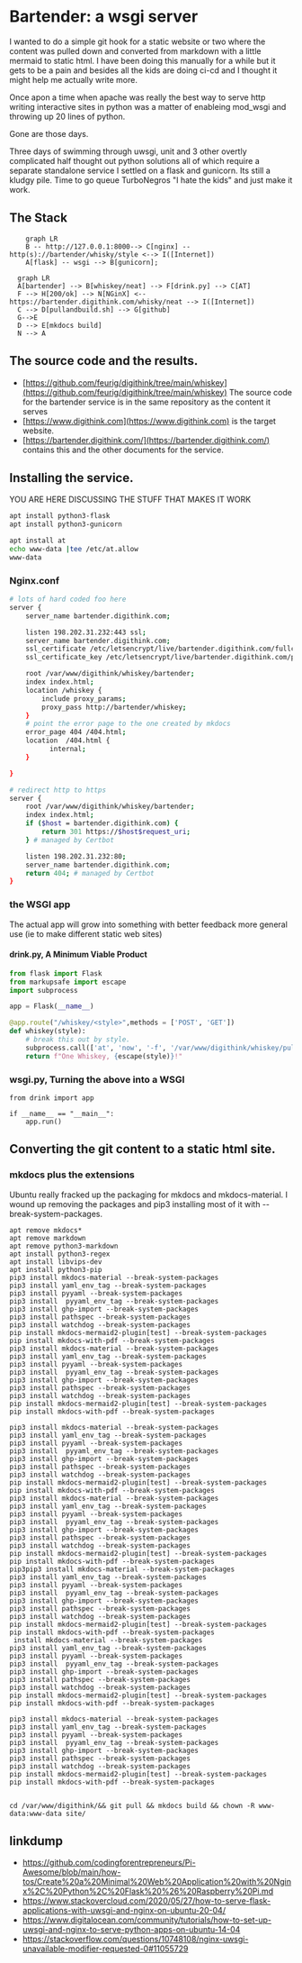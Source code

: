 # Bartender: a wsgi server

I wanted to do a simple git hook for a static website or two where the content was pulled down and converted from markdown with a little mermaid to static html. I have been doing this manually for a while but it gets to be a pain and besides all the kids are doing ci-cd and I thought it might help me actually write more.

Once apon a time when apache was really the best way to serve http writing interactive sites in python was a matter of enableing mod_wsgi and throwing up 20 lines of python.

Gone are those days.

Three days of swimming through uwsgi, unit and 3 other overtly complicated half thought out python solutions all of which require a separate standalone service I settled on a flask and gunicorn. Its still a kludgy pile. Time to go queue TurboNegros "I hate the kids" and just make it work.

## The Stack

```mermaid
    graph LR
    B -- http://127.0.0.1:8000--> C[nginx] -- http(s)://bartender/whisky/style <--> I([Internet])
    A[flask] -- wsgi --> B[gunicorn];
```

```mermaid
  graph LR
  A[bartender] --> B[whiskey/neat] --> F[drink.py] --> C[AT]
  F --> H[200/ok] --> N[NGinX] <--https://bartender.digithink.com/whisky/neat --> I([Internet])
  C --> D[pullandbuild.sh] --> G[github]
  G-->E
  D --> E[mkdocs build]
  N --> A
```

## The source code and the results.

- [https://github.com/feurig/digithink/tree/main/whiskey](https://github.com/feurig/digithink/tree/main/whiskey)
  The source code for the bartender service is in the same repository as the content it serves
- [https://www.digithink.com](https://www.digithink.com) is the target website.
- [https://bartender.digithink.com/](https://bartender.digithink.com/) contains this and the other documents for the service.

## Installing the service.

YOU ARE HERE DISCUSSING THE STUFF THAT MAKES IT WORK

```sh
apt install python3-flask
apt install python3-gunicorn

apt install at
echo www-data |tee /etc/at.allow
www-data
```

### Nginx.conf

```sh
# lots of hard coded foo here
server {
    server_name bartender.digithink.com;

    listen 198.202.31.232:443 ssl;
    server_name bartender.digithink.com;
    ssl_certificate /etc/letsencrypt/live/bartender.digithink.com/fullchain.pem; # managed by Certbot
    ssl_certificate_key /etc/letsencrypt/live/bartender.digithink.com/privkey.pem; # managed by Certbot

    root /var/www/digithink/whiskey/bartender;
    index index.html;
    location /whiskey {
        include proxy_params;
        proxy_pass http://bartender/whiskey;
    }
    # point the error page to the one created by mkdocs
    error_page 404 /404.html;
    location  /404.html {
          internal;
    }

}

# redirect http to https
server {
    root /var/www/digithink/whiskey/bartender;
    index index.html;
    if ($host = bartender.digithink.com) {
        return 301 https://$host$request_uri;
    } # managed by Certbot

    listen 198.202.31.232:80;
    server_name bartender.digithink.com;
    return 404; # managed by Certbot
}
```

### the WSGI app
The actual app will grow into something with better feedback more general use (ie to make different static web sites)
#### drink.py, A Minimum Viable Product

```python
from flask import Flask
from markupsafe import escape
import subprocess

app = Flask(__name__)

@app.route("/whiskey/<style>",methods = ['POST', 'GET'])
def whiskey(style):
    # break this out by style.
    subprocess.call(['at', 'now', '-f', '/var/www/digithink/whiskey/pullandbuild.sh'])
    return f"One Whiskey, {escape(style)}!"
```

### wsgi.py, Turning the above into a WSGI 
```
from drink import app

if __name__ == "__main__":
    app.run()
```

## Converting the git content to a static html site.

### mkdocs plus the extensions

Ubuntu really fracked up the packaging for mkdocs and mkdocs-material. I wound up removing the packages and pip3 installing most of it with --break-system-packages.

```
apt remove mkdocs*
apt remove markdown
apt remove python3-markdown
apt install python3-regex
apt install libvips-dev
apt install python3-pip
pip3 install mkdocs-material --break-system-packages
pip3 install yaml_env_tag --break-system-packages
pip3 install pyyaml --break-system-packages
pip3 install  pyyaml_env_tag --break-system-packages
pip3 install ghp-import --break-system-packages
pip3 install pathspec --break-system-packages
pip3 install watchdog --break-system-packages
pip install mkdocs-mermaid2-plugin[test] --break-system-packages
pip install mkdocs-with-pdf --break-system-packages
pip3 install mkdocs-material --break-system-packages
pip3 install yaml_env_tag --break-system-packages
pip3 install pyyaml --break-system-packages
pip3 install  pyyaml_env_tag --break-system-packages
pip3 install ghp-import --break-system-packages
pip3 install pathspec --break-system-packages
pip3 install watchdog --break-system-packages
pip install mkdocs-mermaid2-plugin[test] --break-system-packages
pip install mkdocs-with-pdf --break-system-packages

pip3 install mkdocs-material --break-system-packages
pip3 install yaml_env_tag --break-system-packages
pip3 install pyyaml --break-system-packages
pip3 install  pyyaml_env_tag --break-system-packages
pip3 install ghp-import --break-system-packages
pip3 install pathspec --break-system-packages
pip3 install watchdog --break-system-packages
pip install mkdocs-mermaid2-plugin[test] --break-system-packages
pip install mkdocs-with-pdf --break-system-packages
pip3 install mkdocs-material --break-system-packages
pip3 install yaml_env_tag --break-system-packages
pip3 install pyyaml --break-system-packages
pip3 install  pyyaml_env_tag --break-system-packages
pip3 install ghp-import --break-system-packages
pip3 install pathspec --break-system-packages
pip3 install watchdog --break-system-packages
pip install mkdocs-mermaid2-plugin[test] --break-system-packages
pip install mkdocs-with-pdf --break-system-packages
pip3pip3 install mkdocs-material --break-system-packages
pip3 install yaml_env_tag --break-system-packages
pip3 install pyyaml --break-system-packages
pip3 install  pyyaml_env_tag --break-system-packages
pip3 install ghp-import --break-system-packages
pip3 install pathspec --break-system-packages
pip3 install watchdog --break-system-packages
pip install mkdocs-mermaid2-plugin[test] --break-system-packages
pip install mkdocs-with-pdf --break-system-packages
 install mkdocs-material --break-system-packages
pip3 install yaml_env_tag --break-system-packages
pip3 install pyyaml --break-system-packages
pip3 install  pyyaml_env_tag --break-system-packages
pip3 install ghp-import --break-system-packages
pip3 install pathspec --break-system-packages
pip3 install watchdog --break-system-packages
pip install mkdocs-mermaid2-plugin[test] --break-system-packages
pip install mkdocs-with-pdf --break-system-packages

pip3 install mkdocs-material --break-system-packages
pip3 install yaml_env_tag --break-system-packages
pip3 install pyyaml --break-system-packages
pip3 install  pyyaml_env_tag --break-system-packages
pip3 install ghp-import --break-system-packages
pip3 install pathspec --break-system-packages
pip3 install watchdog --break-system-packages
pip install mkdocs-mermaid2-plugin[test] --break-system-packages
pip install mkdocs-with-pdf --break-system-packages


cd /var/www/digithink/&& git pull && mkdocs build && chown -R www-data:www-data site/
```


## linkdump

- <https://github.com/codingforentrepreneurs/Pi-Awesome/blob/main/how-tos/Create%20a%20Minimal%20Web%20Application%20with%20Nginx%2C%20Python%2C%20Flask%20%26%20Raspberry%20Pi.md>
- <https://www.stackovercloud.com/2020/05/27/how-to-serve-flask-applications-with-uwsgi-and-nginx-on-ubuntu-20-04/>
- <https://www.digitalocean.com/community/tutorials/how-to-set-up-uwsgi-and-nginx-to-serve-python-apps-on-ubuntu-14-04>
- <https://stackoverflow.com/questions/10748108/nginx-uwsgi-unavailable-modifier-requested-0#11055729>

```

```
